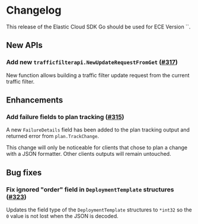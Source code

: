 # Changelog

This release of the Elastic Cloud SDK Go should be used for ECE Version ``.

## New APIs

### Add new `trafficfilterapi.NewUpdateRequestFromGet` ([#317](https://something/issues/317))

New function allows building a traffic filter update request from the current traffic filter.

## Enhancements

### Add failure fields to plan tracking ([#315](https://something/issues/315))

A new `FailureDetails` field has been added to the plan tracking output and returned error from `plan.TrackChange`.

This change will only be noticeable for clients that chose to plan a change with a JSON formatter. Other clients
outputs will remain untouched.

## Bug fixes

### Fix ignored "order" field in `DeploymentTemplate` structures ([#323](https://something/issues/323))

Updates the field type of the `DeploymentTemplate` structures to `*int32` so the `0` value is not lost when the JSON is decoded.

